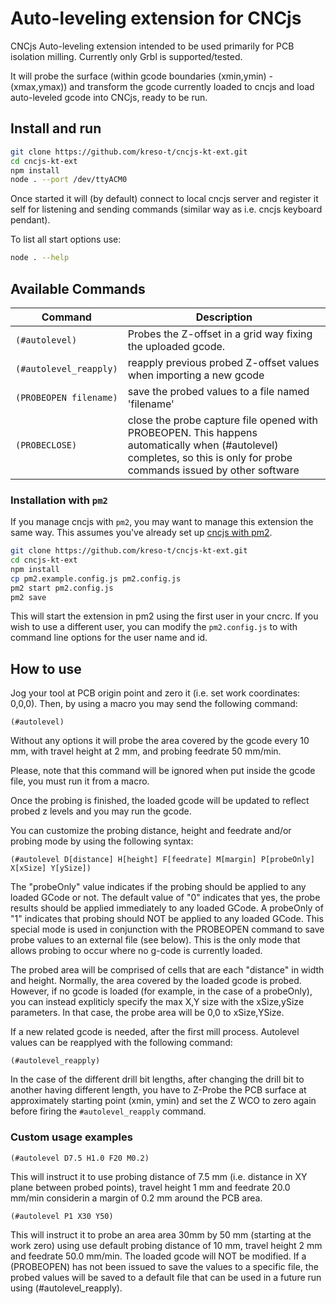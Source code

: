 # **Auto-leveling extension for CNCjs**

CNCjs Auto-leveling extension intended to be used primarily for PCB isolation milling. Currently only Grbl is supported/tested.

It will probe the surface (within gcode boundaries (xmin,ymin) - (xmax,ymax)) and transform the gcode currently loaded to cncjs and load auto-leveled gcode into CNCjs, ready to be run.

## Install and run

```bash
git clone https://github.com/kreso-t/cncjs-kt-ext.git
cd cncjs-kt-ext
npm install
node . --port /dev/ttyACM0
```

Once started it will (by default) connect to local cncjs server and register it self for listening and sending commands (similar way as i.e. cncjs keyboard pendant).

To list all start options use:

```bash
node . --help
```

## Available Commands


| Command  | Description |
| -------------- | ---------- |
| `(#autolevel)` | Probes the Z-offset in a grid way fixing the uploaded gcode. |
| `(#autolevel_reapply)` | reapply previous probed Z-offset values when importing a new gcode |
| `(PROBEOPEN filename)` | save the probed values to a file named 'filename'
| `(PROBECLOSE)` | close the probe capture file opened with PROBEOPEN. This happens automatically when (#autolevel) completes, so this is only for probe commands issued by other software


### Installation with `pm2`

If you manage cncjs with `pm2`, you may want to manage this extension the same way. This assumes you've already set up [cncjs with pm2](https://cnc.js.org/docs/rpi-setup-guide/#install-production-process-manager-pm2).

```bash
git clone https://github.com/kreso-t/cncjs-kt-ext.git
cd cncjs-kt-ext
npm install
cp pm2.example.config.js pm2.config.js
pm2 start pm2.config.js
pm2 save
```

This will start the extension in pm2 using the first user in your cncrc. If you wish to use a different user, you can modify the `pm2.config.js` to with command line options for the user name and id.

## How to use
    
Jog your tool at PCB origin point and zero it (i.e. set work coordinates: 0,0,0).
Then, by using a macro you may send the following command:

```
(#autolevel)
```

Without any options it will probe the area covered by the gcode every 10 mm, with travel height at 2 mm, and probing feedrate 50 mm/min.
    
Please, note that this command will be ignored when put inside the gcode file, you must run it from a macro.

Once the probing is finished, the loaded gcode will be updated to reflect probed z levels and you may run the gcode.

You can customize the probing distance, height and feedrate and/or probing mode by using the following syntax:

```
(#autolevel D[distance] H[height] F[feedrate] M[margin] P[probeOnly] X[xSize] Y[ySize])
```

The "probeOnly" value indicates if the probing should be applied to any loaded GCode or not. The default value of "0" indicates that yes, the probe results should be applied immediately to any loaded GCode.  A probeOnly of "1" indicates that
probing should NOT be applied to any loaded GCode. This special mode is used in conjunction with the PROBEOPEN command to save probe values to an external file (see below). This is the only mode that allows probing to occur where no g-code is
currently loaded.

The probed area will be comprised of cells that are each "distance" in width and height. Normally, the area covered
by the loaded gcode is probed. However, if no gcode is loaded (for example, in the case of a probeOnly), you can
instead expliticly specify the max X,Y size with the xSize,ySize parameters.  In that case, the probe area will be 0,0 to xSize,YSize.


If a new related gcode is needed, after the first mill process. Autolevel values can be reapplyed with the following command:

```
(#autolevel_reapply)
```

In the case of the different drill bit lengths, after changing the drill bit to another having different length, you have to Z-Probe the PCB surface at approximately starting point (xmin, ymin) and set the Z WCO to zero again before firing the `#autolevel_reapply` command.

### Custom usage examples

```
(#autolevel D7.5 H1.0 F20 M0.2)
```

This will instruct it to use probing distance of 7.5 mm (i.e. distance in XY plane between probed points), travel height 1 mm and feedrate 20.0 mm/min considerin a margin of 0.2 mm around the PCB area.



```
(#autolevel P1 X30 Y50)
```

This will instruct it to probe an area area 30mm by 50 mm (starting at the work zero) using use default probing distance of 10 mm, travel height 2 mm and feedrate 50.0 mm/min. The loaded gcode will NOT be modified. If a (PROBEOPEN) has not been issued to save the values to a specific file, the probed values will be saved to a default file that can be used in a future run using (#autolevel_reapply).
